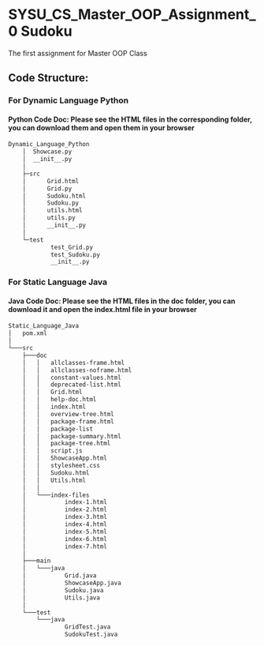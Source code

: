# SYSU_CS_Master_OOP_Assignment_0 Sudoku
The first assignment for Master OOP Class



## Code Structure:
### For Dynamic Language Python
#### Python Code Doc: Please see the HTML files in the corresponding folder, you can download them and open them in your browser
```bash
Dynamic_Language_Python
    │  Showcase.py
    │  __init__.py
    │
    ├─src
    │      Grid.html
    │      Grid.py
    │      Sudoku.html
    │      Sudoku.py
    │      utils.html
    │      utils.py
    │      __init__.py
    │
    └─test
            test_Grid.py
            test_Sudoku.py
            __init__.py
```

### For Static Language Java
#### Java Code Doc: Please see the HTML files in the doc folder, you can download it and open the index.html file in your browser
```bash
Static_Language_Java
│   pom.xml
│
└───src
    ├───doc
    │   │   allclasses-frame.html
    │   │   allclasses-noframe.html
    │   │   constant-values.html
    │   │   deprecated-list.html
    │   │   Grid.html
    │   │   help-doc.html
    │   │   index.html
    │   │   overview-tree.html
    │   │   package-frame.html
    │   │   package-list
    │   │   package-summary.html
    │   │   package-tree.html
    │   │   script.js
    │   │   ShowcaseApp.html
    │   │   stylesheet.css
    │   │   Sudoku.html
    │   │   Utils.html
    │   │
    │   └───index-files
    │           index-1.html
    │           index-2.html
    │           index-3.html
    │           index-4.html
    │           index-5.html
    │           index-6.html
    │           index-7.html
    │
    ├───main
    │   └───java
    │           Grid.java
    │           ShowcaseApp.java
    │           Sudoku.java
    │           Utils.java
    │
    └───test
        └───java
                GridTest.java
                SudokuTest.java
```